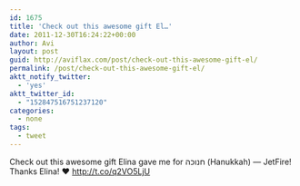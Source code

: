 ```yaml
---
id: 1675
title: 'Check out this awesome gift El…'
date: 2011-12-30T16:24:22+00:00
author: Avi
layout: post
guid: http://aviflax.com/post/check-out-this-awesome-gift-el/
permalink: /post/check-out-this-awesome-gift-el/
aktt_notify_twitter:
  - 'yes'
aktt_twitter_id:
  - "152847516751237120"
categories:
  - none
tags:
  - tweet
---
```

Check out this awesome gift Elina gave me for חנוכה (Hanukkah) — JetFire! Thanks Elina! ♥ <a href="http://t.co/q2VO5LjU" rel="nofollow">http://t.co/q2VO5LjU</a>